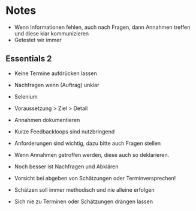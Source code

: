 # Notes

* Wenn Informationen fehlen, auch nach Fragen, dann Annahmen treffen und diese klar kommunizieren
* Getestet wir immer



## Essentials 2

* Keine Termine aufdrücken lassen
* Nachfragen wenn (Auftrag) unklar
* Selenium
* Voraussetzung > Ziel > Detail
* Annahmen dokumentieren



* Kurze Feedbackloops sind nutzbringend
* Anforderungen sind wichtig, dazu bitte auch Fragen stellen
* Wenn Annahmen getroffen werden, diese auch so deklarieren.
* Noch besser ist Nachfragen und Abklären
* Vorsicht bei abgeben von Schätzungen oder Terminversprechen!
* Schätzen soll immer methodisch und nie alleine erfolgen
* Sich nie zu Terminen oder Schätzungen drängen lassen



